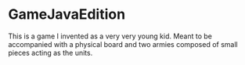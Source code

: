 # GameJavaEdition
This is a game I invented as a very very young kid. Meant to be accompanied with a physical board and two armies composed of small pieces acting as the units. 
